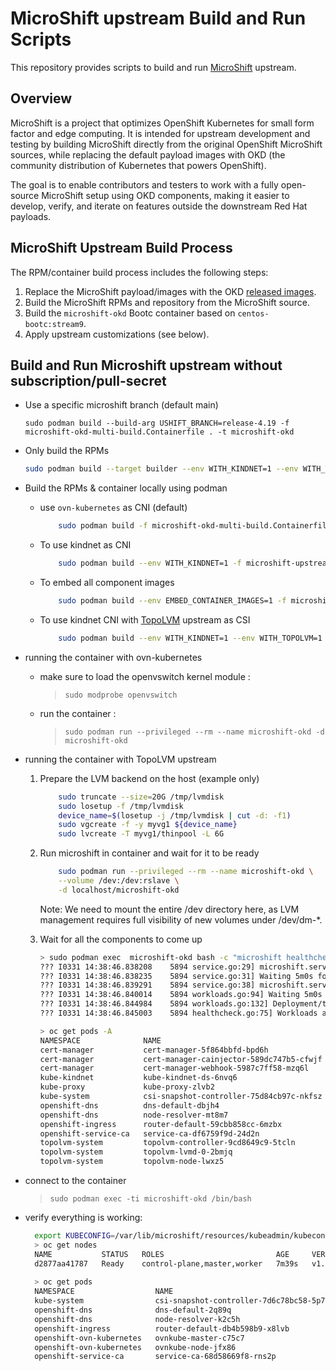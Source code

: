 # MicroShift upstream Build and Run Scripts
This repository provides scripts to build and run [MicroShift](https://github.com/openshift/microshift/) upstream.

## Overview

MicroShift is a project that optimizes OpenShift Kubernetes for small form factor and edge computing.
 It is intended for upstream development and testing by building MicroShift directly from the original OpenShift MicroShift sources, while replacing the default payload images with OKD (the community distribution of Kubernetes that powers OpenShift).

The goal is to enable contributors and testers to work with a fully open-source MicroShift setup using OKD components, making it easier to develop, verify, and iterate on features outside the downstream Red Hat payloads.

## MicroShift Upstream Build Process

The RPM/container build process includes the following steps:

1. Replace the MicroShift payload/images with the OKD [released images](https://github.com/okd-project/okd-scos/releases).
2. Build the MicroShift RPMs and repository from the MicroShift source.
3. Build the `microshift-okd` Bootc container based on `centos-bootc:stream9`.
4. Apply upstream customizations (see below).

## Build and Run Microshift upstream without subscription/pull-secret
- Use a specific microshift branch (default main)
  ```
  sudo podman build --build-arg USHIFT_BRANCH=release-4.19 -f microshift-okd-multi-build.Containerfile . -t microshift-okd 
  ```
- Only build the RPMs 
  ```bash
  sudo podman build --target builder --env WITH_KINDNET=1 --env WITH_TOPOLVM=1 -f microshift-okd-multi-build.Containerfile . -t microshift-okd
  ```
- Build the RPMs & container locally using podman

  - use `ovn-kubernetes` as CNI (default)
    ```bash
        sudo podman build -f microshift-okd-multi-build.Containerfile . -t microshift-okd
    ```
  - To use kindnet as CNI
    ```bash
        sudo podman build --env WITH_KINDNET=1 -f microshift-upstream/microshift-okd-multi-build.Containerfile . -t microshift-okd-4.19
    ```
  - To embed all component images
    ```bash
        sudo podman build --env EMBED_CONTAINER_IMAGES=1 -f microshift-upstream/microshift-okd-multi-build.Containerfile . -t microshift-okd
    ```
  - To use kindnet CNI with [TopoLVM](https://github.com/topolvm/topolvm) upstream as CSI 
    ```bash
        sudo podman build --env WITH_KINDNET=1 --env WITH_TOPOLVM=1 -f okd/src/microshift-okd-multi-build.Containerfile . -t microshift-okd
    ```

- running the container with ovn-kubernetes 
  - make sure to load the openvswitch kernel module  :
    > `sudo modprobe openvswitch`

  - run the container :
    > `sudo podman run --privileged --rm --name microshift-okd -d microshift-okd`

- running the container with TopoLVM upstream

    1. Prepare the LVM backend on the host (example only)
        ```bash
            sudo truncate --size=20G /tmp/lvmdisk
            sudo losetup -f /tmp/lvmdisk
            device_name=$(losetup -j /tmp/lvmdisk | cut -d: -f1)
            sudo vgcreate -f -y myvg1 ${device_name}
            sudo lvcreate -T myvg1/thinpool -L 6G
        ```

    1. Run microshift in container and wait for it to be ready
        ```bash
            sudo podman run --privileged --rm --name microshift-okd \
            --volume /dev:/dev:rslave \
            -d localhost/microshift-okd
        ```
        Note:  We need to mount the entire /dev directory here, as LVM management requires full visibility of new volumes under /dev/dm-*.
    1. Wait for all the components to come up 
        ```bash
        > sudo podman exec  microshift-okd bash -c "microshift healthcheck --namespace topolvm-system --deployments topolvm-controller "
        ??? I0331 14:38:46.838208    5894 service.go:29] microshift.service is enabled 
        ??? I0331 14:38:46.838235    5894 service.go:31] Waiting 5m0s for microshift.service to be ready
        ??? I0331 14:38:46.839291    5894 service.go:38] microshift.service is ready
        ??? I0331 14:38:46.840014    5894 workloads.go:94] Waiting 5m0s for deployment/topolvm-controller in topolvm-system
        ??? I0331 14:38:46.844984    5894 workloads.go:132] Deployment/topolvm-controller in topolvm-system is ready
        ??? I0331 14:38:46.845003    5894 healthcheck.go:75] Workloads are ready

        > oc get pods -A
        NAMESPACE              NAME                                       READY   STATUS    RESTARTS        AGE
        cert-manager           cert-manager-5f864bbfd-bpd6h               1/1     Running   0               4m49s
        cert-manager           cert-manager-cainjector-589dc747b5-cfwjf   1/1     Running   0               4m49s
        cert-manager           cert-manager-webhook-5987c7ff58-mzq6l      1/1     Running   0               4m49s
        kube-kindnet           kube-kindnet-ds-6nvq6                      1/1     Running   0               4m12s
        kube-proxy             kube-proxy-zlvb2                           1/1     Running   0               4m12s
        kube-system            csi-snapshot-controller-75d84cb97c-nkfsz   1/1     Running   0               4m50s
        openshift-dns          dns-default-dbjh4                          2/2     Running   0               4m1s
        openshift-dns          node-resolver-mt8m7                        1/1     Running   0               4m12s
        openshift-ingress      router-default-59cbb858cc-6mzbx            1/1     Running   0               4m49s
        openshift-service-ca   service-ca-df6759f9d-24d2n                 1/1     Running   0               4m49s
        topolvm-system         topolvm-controller-9cd8649c9-5tcln         5/5     Running   0               4m49s
        topolvm-system         topolvm-lvmd-0-2bmjq                       1/1     Running   0               4m1s
        topolvm-system         topolvm-node-lwxz5                         3/3     Running   1 (3m36s ago)   4m1s
        ```
- connect to the container
   > `sudo podman exec -ti microshift-okd /bin/bash`

- verify everything is working:
  ```bash
    export KUBECONFIG=/var/lib/microshift/resources/kubeadmin/kubeconfig
    > oc get nodes  
    NAME           STATUS   ROLES                         AGE     VERSION
    d2877aa41787   Ready    control-plane,master,worker   7m39s   v1.30.3
    
    > oc get pods
    NAMESPACE                  NAME                                       READY   STATUS    RESTARTS        AGE
    kube-system                csi-snapshot-controller-7d6c78bc58-5p7tb   1/1     Running   0               8m52s
    openshift-dns              dns-default-2q89q                          2/2     Running   0               7m34s
    openshift-dns              node-resolver-k2c5h                        1/1     Running   0               8m54s
    openshift-ingress          router-default-db4b598b9-x8lvb             1/1     Running   0               8m52s
    openshift-ovn-kubernetes   ovnkube-master-c75c7                       4/4     Running   1 (7m36s ago)   8m54s
    openshift-ovn-kubernetes   ovnkube-node-jfx86                         1/1     Running   0               8m54s
    openshift-service-ca       service-ca-68d58669f8-rns2p                1/1     Running   0               8m51s


  ```
  
